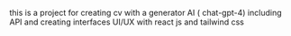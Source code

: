 this is a project for creating cv with a generator AI ( chat-gpt-4) including API and creating interfaces UI/UX with react js and tailwind css 
